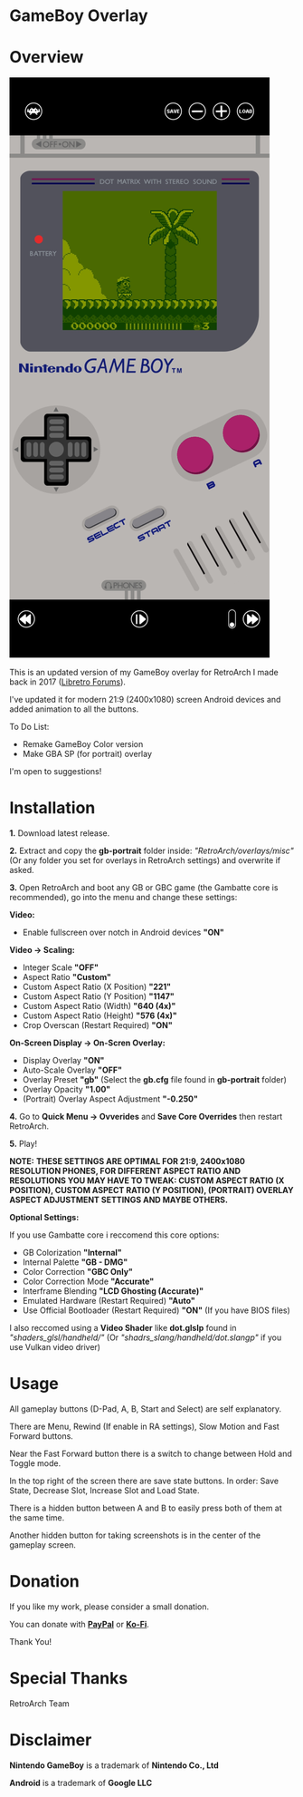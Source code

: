 # GameBoy Overlay

# Overview

![My Image](ow.jpg)

This is an updated version of my GameBoy overlay for RetroArch I made back in 2017 (<a href="https://forums.libretro.com/t/gameboy-touch-overlay/12469">Libretro Forums</a>).

I've updated it for modern 21:9 (2400x1080) screen Android devices and added animation to all the buttons.

To Do List:
- Remake GameBoy Color version
- Make GBA SP (for portrait) overlay

I'm open to suggestions!

# Installation

<b>1.</b> Download latest release.

<b>2.</b> Extract and copy the <b>gb-portrait</b> folder inside: 
<i>"RetroArch/overlays/misc"</i> (Or any folder you set for overlays in RetroArch settings) and overwrite if asked.

<b>3.</b> Open RetroArch and boot any GB or GBC game (the Gambatte core is recommended), go into the menu and change these settings:

<b>Video:</b>
- Enable fullscreen over notch in Android devices <b>"ON"</b>

<b>Video -> Scaling:</b>
- Integer Scale <b>"OFF"</b>
- Aspect Ratio <b>"Custom"</b>
- Custom Aspect Ratio (X Position) <b>"221"</b>
- Custom Aspect Ratio (Y Position) <b>"1147"</b>
- Custom Aspect Ratio (Width) <b>"640 (4x)"</b>
- Custom Aspect Ratio (Height) <b>"576 (4x)"</b>
- Crop Overscan (Restart Required) <b>"ON"</b>

<b>On-Screen Display -> On-Scren Overlay:</b>
- Display Overlay <b>"ON"</b>
- Auto-Scale Overlay <b>"OFF"</b>
- Overlay Preset <b>"gb"</b> (Select the <b>gb.cfg</b> file found in <b>gb-portrait</b> folder)
- Overlay Opacity <b>"1.00"</b>
- (Portrait) Overlay Aspect Adjustment <b>"-0.250"</b>
  
<b>4.</b> Go to <b>Quick Menu -> Ovverides</b> and <b>Save Core Overrides</b> then restart RetroArch.
 
<b>5.</b> Play!

<b>NOTE:</b>
<b>THESE SETTINGS ARE OPTIMAL FOR 21:9, 2400x1080 RESOLUTION PHONES, FOR DIFFERENT ASPECT RATIO AND RESOLUTIONS YOU MAY HAVE TO TWEAK: CUSTOM ASPECT RATIO (X POSITION), CUSTOM ASPECT RATIO (Y POSITION), (PORTRAIT) OVERLAY ASPECT ADJUSTMENT SETTINGS AND MAYBE OTHERS.</b>
  
<b>Optional Settings:</b>
  
If you use Gambatte core i reccomend this core options:
- GB Colorization <b>"Internal"</b>
- Internal Palette <b>"GB - DMG"</b>
- Color Correction <b>"GBC Only"</b>
- Color Correction Mode <b>"Accurate"</b>
- Interframe Blending <b>"LCD Ghosting (Accurate)"</b>
- Emulated Hardware (Restart Required) <b>"Auto"</b>
- Use Official Bootloader (Restart Required) <b>"ON"</b> (If you have BIOS files)
  
I also reccomed using a <b>Video Shader</b> like <b>dot.glslp</b> found in <i>"shaders_glsl/handheld/"</i> (Or <i>"shadrs_slang/handheld/dot.slangp"</i> if you use Vulkan video driver)

# Usage

All gameplay buttons (D-Pad, A, B, Start and Select) are self explanatory. 

There are Menu, Rewind (If enable in RA settings), Slow Motion and Fast Forward buttons.

Near the Fast Forward button there is a switch to change between Hold and Toggle mode.

In the top right of the screen there are save state buttons. In order: Save State, Decrease Slot, Increase Slot and Load State.

There is a hidden button between A and B to easily press both of them at the same time.

Another hidden button for taking screenshots is in the center of the gameplay screen.

# Donation
If you like my work, please consider a small donation.

You can donate with <a href="https://paypal.me/maestrosistema?country.x=IT&locale.x=it_IT"><b>PayPal</b></a> or <a href="https://ko-fi.com/maestrosistema"><b>Ko-Fi</b></a>.

Thank You!

# Special Thanks
RetroArch Team

# Disclaimer
<b>Nintendo GameBoy</b> is a trademark of <b>Nintendo Co., Ltd</b>

<b>Android</b> is a trademark of <b>Google LLC</b>
